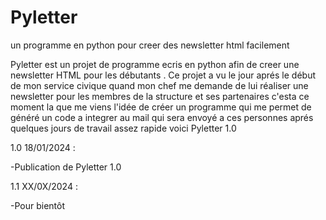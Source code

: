# Pyletter
 un programme en python pour creer des newsletter html facilement

Pyletter est un projet de programme ecris en python afin de creer une newsletter HTML pour les débutants .
Ce projet a vu le jour aprés le début de mon service civique quand mon chef me demande de lui réaliser une 
newsletter pour les membres de la structure et ses partenaires c'esta ce moment la que me viens l'idée de
créer un programme qui me permet de généré un code a integrer au mail qui sera envoyé a ces personnes aprés
quelques jours de travail assez rapide voici Pyletter 1.0 

 1.0 18/01/2024 :

-Publication de Pyletter 1.0

1.1 XX/0X/2024 : 

-Pour bientôt
